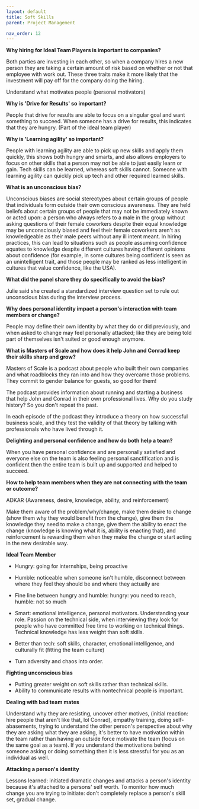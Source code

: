 ```yaml
---
layout: default
title: Soft Skills
parent: Project Management

nav_order: 12
---
```

<b>Why hiring for Ideal Team Players is important to companies?</b>

Both parties are investing in each other, so when a company hires a new person they are taking a certain amount of risk based on whether or not that employee with work out. These three traits make it more likely that the investment will pay off for the company doing the hiring.

Understand what motivates people (personal motivators)

<b>Why is 'Drive for Results' so important?</b>

People that drive for results are able to focus on a singular goal and want something to succeed. When someone has a drive for results, this indicates that they are hungry. (Part of the ideal team player)

<b>Why is 'Learning agility' so important?</b>

People with learning agility are able to pick up new skills and apply them quickly, this shows both hungry and smarts, and also allows employers to focus on other skills that a person may not be able to just easily learn or gain. Tech skills can be learned, whereas soft skills cannot. Someone with learning agility can quickly pick up tech and other required learned skills.


<b>What is an unconscious bias?</b>

Unconscious biases are social stereotypes about certain groups of people that individuals form outside their own conscious awareness. They are held beliefs about certain groups of people that may not be immediately known or acted upon: a person who always refers to a male in the group without asking questions of their female coworkers despite their equal knowledge may be unconsciously biased and feel their female coworkers aren't as knowledgeable as their male peers without any ill intent meant. In hiring practices, this can lead to situations such as people assuming confidence equates to knowledge despite different cultures having different opinions about confidence (for example, in some cultures being confident is seen as an unintelligent trait, and those people may be ranked as less intelligent in cultures that value confidence, like the USA).

<b>What did the panel share they do specifically to avoid the bias?</b>

Julie said she created a standardized interview question set to rule out unconscious bias during the interview process.

<b>Why does personal identity impact a person's interaction with team members or change?</b>

People may define their own identity by what they do or did previously, and when asked to change may feel personally attacked; like they are being told part of themselves isn't suited or good enough anymore.

<b>What is Masters of Scale and how does it help John and Conrad keep their skills sharp and grow?</b>

Masters of Scale is a podcast about people who built their own companies and what roadblocks they ran into and how they overcame those problems. They commit to gender balance for guests, so good for them!

The podcast provides information about running and starting a business that help John and Conrad in their own professional lives. Why do you study history? So you don't repeat the past.

In each episode of the podcast they introduce a theory on how successful business scale, and they test the validity of that theory by talking with professionals who have lived through it.

<b>Delighting and personal confidence and how do both help a team?</b>

When you have personal confidence and are personally satisfied and everyone else on the team is also feeling personal sanctification and is confident then the entire team is built up and supported and helped to succeed.



<b>How to help team members when they are not connecting with the team or outcome?</b>

ADKAR (Awareness, desire, knowledge, ability, and reinforcement)

Make them aware of the problem/why/change, make them desire to change (show them why they would benefit from the change), give them the knowledge they need to make a change, give them the ability to enact the change (knowledge is knowing what it is, ability is enacting that), and reinforcement is rewarding them when they make the change or start acting in the new desirable way.

<b>Ideal Team Member</b>

* Hungry: going for internships, being proactive

* Humble: noticeable when someone isn't humble, disconnect between where they feel they should be and where they actually are

* Fine line between hungry and humble: hungry: you need to reach, humble: not so much

* Smart: emotional intelligence, personal motivators. Understanding your role. Passion on the technical side, when interviewing they look for people who have committed free time to working on technical things. Technical knowledge has less weight than soft skills.

* Better than tech: soft skills, character, emotional intelligence, and culturally fit (fitting the team culture)

* Turn adversity and chaos into order.

<b> Fighting unconscious bias </b>

* Putting greater weight on soft skills rather than technical skills.
* Ability to communicate results with nontechnical people is important. 

<b> Dealing with bad team mates </b>

Understand why they are resisting, uncover other motives, (initial reaction: hire people that aren't like that, lol Conrad), empathy training, doing self-abasements, trying to understand the other person's perspective about why they are asking what they are asking, it's better to have motivation within the team rather than having an outside force motivate the team (focus on the same goal as a team). If you understand the motivations behind someone asking or doing something then it is less stressful for you as an individual as well.

<b> Attacking  a person's identity </b>

Lessons learned: initiated dramatic changes and attacks a person's identity because it's attached to a persons' self worth.
To monitor how much change you are trying to initiate: don't completely replace a person's skill set, gradual change.
